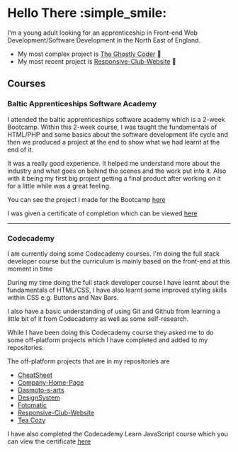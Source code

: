 # Hello There :simple_smile:

I'm a young adult looking for an apprenticeship in Front-end Web Development/Software Development in the North East of England. 

* My most complex project is [The Ghostly Coder](https://github.com/EthanHunter7/TheGhostlyCoder) :ghost:
* My most recent project is [Responsive-Club-Website](https://github.com/EthanHunter7/Responsive-Club-Website) :climbing:
 
 ## Courses 
 

 ### Baltic Apprenticeships Software Academy

I attended the baltic apprenticeships software academy which is a 2-week Bootcamp. Within this 2-week course, I was taught the fundamentals of HTML/PHP and some basics about the software development life cycle and then we produced a project at the end to show what we had learnt at the end of it.

It was a really good experience. It helped me understand more about the industry and what goes on behind the scenes and the work put into it. Also with it being my first big project getting a final product after working on it for a little while was a great feeling.

You can see the project I made for the Bootcamp [here](https://github.com/EthanHunter7/TheGhostlyCoder "The Ghostly Coder")

I was given a certificate of completion which can be viewed [here](/Certificate%20of%20Completion%20-%20Ethan%20Hunter.pdf "Views Certificate")

---
### Codecademy

I am currently doing some Codecademy courses. I'm doing the full stack developer course but the curriculum is mainly based on the front-end at this moment in time 

During my time doing the full stack developer course I have learnt about the fundamentals of HTML/CSS, I have also learnt some improved styling skills within CSS e.g. Buttons and Nav Bars. 

I also have a basic understanding of using Git and Github from learning a little bit of it from Codecademy as well as some self-research. 

While I have been doing this Codecademy course they asked me to do some off-platform projects which I have completed and added to my repositories. 

The off-platform projects that are in my repositories are 
* [CheatSheet](https://github.com/EthanHunter7/CheatSheet)
* [Company-Home-Page](https://github.com/EthanHunter7/Company-Home-Page)
* [Dasmoto-s-arts](https://github.com/EthanHunter7/Dasmoto-s-arts)
* [DesignSystem](https://github.com/EthanHunter7/DesignSystem)
* [Fotomatic](https://github.com/EthanHunter7/Fotomatic)
* [Responsive-Club-Website](https://github.com/EthanHunter7/Responsive-Club-Website)
* [Tea Cozy](https://github.com/EthanHunter7/TeaCozy)

I have also completed the Codecademy Learn JavaScript course which you can view the certificate [here](/Java%20Script%20Certificate.pdf)